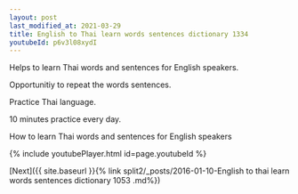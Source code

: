 ```yaml
---
layout: post
last_modified_at: 2021-03-29
title: English to Thai learn words sentences dictionary 1334 
youtubeId: p6v3l08xydI
---
```

 
 
Helps to learn Thai words and sentences for English speakers.

Opportunitiy to repeat the words sentences. 

Practice Thai language. 
 
10 minutes practice every day. 
 
How to learn Thai words and sentences for English speakers 
 
{% include youtubePlayer.html id=page.youtubeId %}
 
 
[Next]({{ site.baseurl }}{% link  split2/_posts/2016-01-10-English to thai learn words sentences dictionary 1053 .md%})
 
